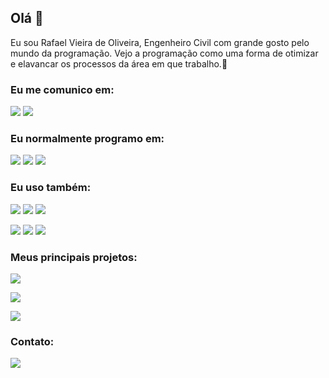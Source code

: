 

<!--
**Rfaelv/Rfaelv** is a ✨ _special_ ✨ repository because its `README.md` (this file) appears on your GitHub profile.

Here are some ideas to get you started:

- 🔭 I’m currently working on ...
- 🌱 I’m currently learning ...
- 👯 I’m looking to collaborate on ...
- 🤔 I’m looking for help with ...
- 💬 Ask me about ...
- 📫 How to reach me: ...
- 😄 Pronouns: ...
- ⚡ Fun fact: ...
-->

## Olá 👋

Eu sou Rafael Vieira de Oliveira, Engenheiro Civil com grande gosto pelo mundo da programação. Vejo a programação como uma forma de otimizar e elavancar os processos da área em que trabalho.🚀

### Eu me comunico em:

![](https://img.shields.io/static/v1?label&message=Português&style=for-the-badge&color=blue)
![](https://img.shields.io/static/v1?label&message=Inglês&style=for-the-badge&color=blue)

### Eu normalmente programo em:

![](https://img.shields.io/static/v1?label&logo=python&message=Python&style=for-the-badge&color=blue&logoColor=white)
![](https://img.shields.io/static/v1?label&logo=javascript&message=Javascript&style=for-the-badge&color=blue&logoColor=white)
![](https://img.shields.io/static/v1?label&logo=c-sharp&message=C-sharp&style=for-the-badge&color=blue&logoColor=white)

### Eu uso também:

![](https://img.shields.io/static/v1?label&logo=react&message=React&style=for-the-badge&color=blue&logoColor=white)
![](https://img.shields.io/static/v1?label&logo=electron&message=Electron&style=for-the-badge&color=blue&logoColor=white)
![](https://img.shields.io/static/v1?label&logo=html5&message=HTML5&style=for-the-badge&color=blue&logoColor=white)

![](https://img.shields.io/static/v1?label&logo=css3&message=CSS3&style=for-the-badge&color=blue&logoColor=white)
![](https://img.shields.io/static/v1?label&logo=node.js&message=Node&style=for-the-badge&color=blue&logoColor=white)
![](https://img.shields.io/static/v1?label&logo=next.js&message=Nextjs&style=for-the-badge&color=blue&logoColor=white)

### Meus principais projetos:

[![](https://img.shields.io/static/v1?label&logo=&message=InstabiliTool&style=for-the-badge&color=green)](https://rfaelv.github.io/InstabiliTool/)

[![](https://img.shields.io/static/v1?label&logo=&message=Dinpass&style=for-the-badge&color=green)](https://rfaelv.github.io/Dinpass/)

[![](https://img.shields.io/static/v1?label&logo=&message=OEngenheiroVirtual&style=for-the-badge&color=green)](https://oengenheirovirtual.com.br/)

### Contato:

[![](https://img.shields.io/static/v1?label&logo=linkedin&message=linkedin&style=for-the-badge&color=blue)](www.linkedin.com/in/rafael-vieira-87a20419a)

